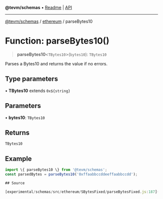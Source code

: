 **@tevm/schemas** • [Readme](../../README.md) \| [API](../../modules.md)

***

[@tevm/schemas](../../README.md) / [ethereum](../README.md) / parseBytes10

# Function: parseBytes10()

> **parseBytes10**\<`TBytes10`\>(`bytes10`): `TBytes10`

Parses a Bytes10 and returns the value if no errors.

## Type parameters

• **TBytes10** extends ```0x${string}```

## Parameters

• **bytes10**: `TBytes10`

## Returns

`TBytes10`

## Example

```ts
import \{ parseBytes10 \} from '@tevm/schemas';
const parsedBytes = parseBytes10('0xffaabbccddeeffaabbccdd');

## Source

[experimental/schemas/src/ethereum/SBytesFixed/parseBytesFixed.js:187](https://github.com/evmts/tevm-monorepo/blob/main/experimental/schemas/src/ethereum/SBytesFixed/parseBytesFixed.js#L187)
